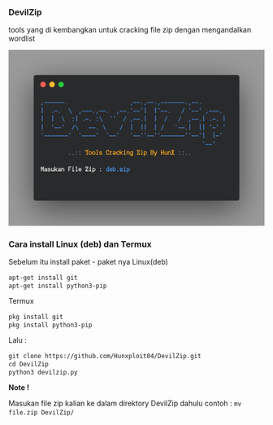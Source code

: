 ### DevilZip
tools yang di kembangkan untuk cracking file zip dengan mengandalkan wordlist 

<img src="https://github.com/Hunxploit04/DevilZip/blob/main/devil.png">

### Cara install Linux (deb) dan Termux 

Sebelum itu install paket - paket nya
Linux(deb)
```
apt-get install git
apt-get install python3-pip
```
Termux
```
pkg install git
pkg install python3-pip
```
Lalu : 
```
git clone https://github.com/Hunxploit04/DevilZip.git
cd DevilZip
python3 devilzip.py
```
**Note !**

Masukan file zip kalian ke dalam direktory DevilZip dahulu contoh :
```mv file.zip DevilZip/```

